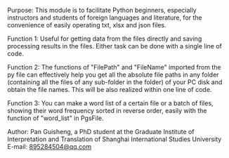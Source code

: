 Purpose: This module is to facilitate Python beginners, especially instructors and students of foreign languages and literature, for the convenience of easily operating txt, xlsx and json files. 

Function 1: Useful for getting data from the files directly and saving processing results in the files. Either task can be done with a single line of code.

Function 2: The functions of "FilePath" and "FileName" imported from the py file can effectively help you get all the absolute file paths in any folder (containing all the files of any sub-folder in the folder) of your PC disk and obtain the file names. This will be also realized within one line of code.

Function 3: You can make a word list of a certain file or a batch of files, showing their word frequency sorted in reverse order, easily with the function of "word_list" in PgsFile.

Author: Pan Guisheng, a PhD student at the Graduate Institute of Interpretation and Translation of Shanghai International Studies University
E-mail: 895284504@qq.com